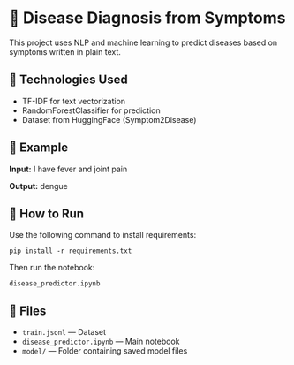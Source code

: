 
# 🧠 Disease Diagnosis from Symptoms

This project uses NLP and machine learning to predict diseases based on symptoms written in plain text.

## 🔧 Technologies Used
- TF-IDF for text vectorization
- RandomForestClassifier for prediction
- Dataset from HuggingFace (Symptom2Disease)

## 🧪 Example

**Input:**
I have fever and joint pain

**Output:**
dengue

## 🚀 How to Run

Use the following command to install requirements:

    pip install -r requirements.txt

Then run the notebook:

    disease_predictor.ipynb

## 📁 Files
- `train.jsonl` — Dataset
- `disease_predictor.ipynb` — Main notebook
- `model/` — Folder containing saved model files
